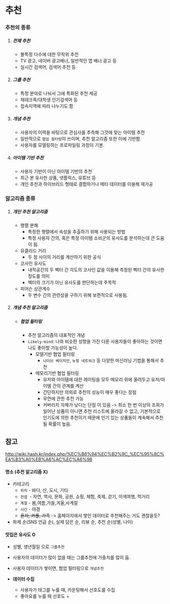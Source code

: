 # 추천

### 추천의 종류

1. ##### 전체 추천

   - 불특정 다수에 대한 무작위 추천
   - TV 광고, 네이버 광고배너, 일반적인 앱 배너 광고 등
   - 실시간 검색어, 검색어 추천 등

2. ##### 그룹 추천

   - 특정 분야로 나눠서 그에 특화된 추천 제공
   - 제테크족/대학생 인기검색어 등
   - 접속지역에 따라 나누기도 함

3. ##### 개념 추천

   - 사용자의 이력을 바탕으로 관심사를 추측해 그것에 맞는 아이템 추천
   - 일반적으로 `협업 필터링`이 쓰이며, 추천 알고리즘 또한 이에 기반함.
   - 사용자를 모델링하는 프로파일링 과정이 기본.

4. ##### 아이템 기반 추천

   - 사용자 기반이 아닌 아이템 기반의 추천
   - 최근 본 유사한 상품, 넷플릭스, 유튜브 등
   - 개인 추천과 하이브리드 형태로 결합하거나 메타 데이터를 이용해 재가공



### 알고리즘 종류

1. ##### 개인 추천 알고리즘

   - 행렬 분해
     - 특정한 행렬에서 속성을 추출하기 위해 사용되는 방법
     - 특정 사용자 간의, 혹은 특정 아이템 소비군의 유사도를 분석하는데 큰 도움이 됨.
   - 유클리드 거리
     - 두 점 사이의 거리를 계산하기 위한 공식
   - 코사인 유사도
     - 내적공간의 두 벡터 간 각도의 코사인 값을 이용해 측정된 벡터 간의 유사한 정도를 의미
     - 벡터의 크기가 아닌 유사도를 판단하는데 주목적
   - 피어슨 상관계수
     - 두 변수 간의 관련성을 구하기 위해 보편적으로 사용됨.

2. ##### 개념 추천 알고리즘

   - ##### 협업 필터링

     - 추천 알고리즘의 대표적인 개념
     - `Likely-mind`: 나와 비슷한 성향을 가진 다른 사용자들이 좋아하는 것이면 나도 좋아할 가능성이 높다.
       - 모델기반 협업 필터링
         - `나이브 베이지안`, `뉴럴 네트워크` 등 다양한 머신러닝 기법을 통해서 추천
       - 메모리기반 협업 필터링
         - 유저와 아이템에 대한 레이팅을 모두 메모리 위에 올려두고 유저/아이템 간의 관계를 계산
         - 간단하지만 의외로 추천의 성능이 매우 좋다는 장점
         - 우연에 관한 추천 가능
         - 커버리지 자체가 낮다는 단점 이 있음 -> 최소 한 번 이상의 조회가 일어난 상품이 아니면 추천 리스트에 올라갈 수 없고, 기본적으로 인기도에 의한 추천이기 때문에 인기 있는 상품들이 계속해서 추천될 확률이 높음.



## 참고

http://wiki.hash.kr/index.php/%EC%B6%94%EC%B2%9C_%EC%95%8C%EA%B3%A0%EB%A6%AC%EC%A6%98





#### 명소 (추천 알고리즘 X)

- 카테고리
  - `위치` - 바다, 산, 도시, 기타
  - `컨셉 `- 자연, 역사, 문화, 공원, 쇼핑, 체험, 축제, 걷기, 이색여행, 먹거리
  - `계절` - 봄,여름,가을,겨울,사계절
  - `시간` - 야경 
  - ~~혼자, 커플, 가족~~ -> 홈페이지에서 쌓인 데이터로 추천해주는 거도 괜찮을듯?
- 화제 순(SNS 언급 순), 실제 담은 순, 리뷰 순, 추천 순(성별, 나이)



#### 맛집은 유사도 O

- 성별, 생년월일 으로 `그룹추천`

- 사용자의 데이터가 많이 없을 때는 그룹추천에 가중치를 많이 둠.
- 사용자 데이터가 쌓이면, 협업 필터링으로 `개념추천`



- **데이터 수집**
  - 사용자가 태그를 누를 때, 카운팅해서 선호도를 수집
  - 좋아요를 누를 때 선호도 +